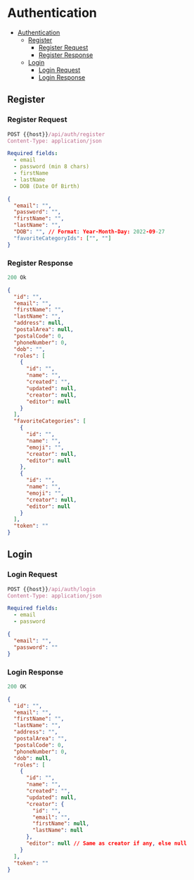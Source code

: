 # Authentication

- [Authentication](#authentication)
  - [Register](#register)
    - [Register Request](#register-request)
    - [Register Response](#register-response)
  - [Login](#login)
    - [Login Request](#login-request)
    - [Login Response](#login-response)

## Register

### Register Request

```js
POST {{host}}/api/auth/register
Content-Type: application/json
```

```yml
Required fields:
  - email
  - password (min 8 chars)
  - firstName
  - lastName
  - DOB (Date Of Birth)

```

```json
{
  "email": "",
  "password": "",
  "firstName": "",
  "lastName": "",
  "DOB": "", // Format: Year-Month-Day: 2022-09-27
  "favoriteCategoryIds": ["", ""]
}
```

### Register Response

```js
200 Ok
```

```json
{
  "id": "",
  "email": "",
  "firstName": "",
  "lastName": "",
  "address": null,
  "postalArea": null,
  "postalCode": 0,
  "phoneNumber": 0,
  "dob": "",
  "roles": [
    {
      "id": "",
      "name": "",
      "created": "",
      "updated": null,
      "creator": null,
      "editor": null
    }
  ],
  "favoriteCategories": [
    {
      "id": "",
      "name": "",
      "emoji": "",
      "creator": null,
      "editor": null
    },
    {
      "id": "",
      "name": "",
      "emoji": "",
      "creator": null,
      "editor": null
    }
  ],
  "token": ""
}
```

## Login

### Login Request

```js
POST {{host}}/api/auth/login
Content-Type: application/json
```

```yml
Required fields:
  - email
  - password
```

```json
{
  "email": "",
  "password": ""
}
```

### Login Response

```js
200 OK
```

```json
{
  "id": "",
  "email": "",
  "firstName": "",
  "lastName": "",
  "address": "",
  "postalArea": "",
  "postalCode": 0,
  "phoneNumber": 0,
  "dob": null,
  "roles": [
    {
      "id": "",
      "name": "",
      "created": "",
      "updated": null,
      "creator": {
        "id": "",
        "email": "",
        "firstName": null,
        "lastName": null
      },
      "editor": null // Same as creator if any, else null
    }
  ],
  "token": ""
}
```
